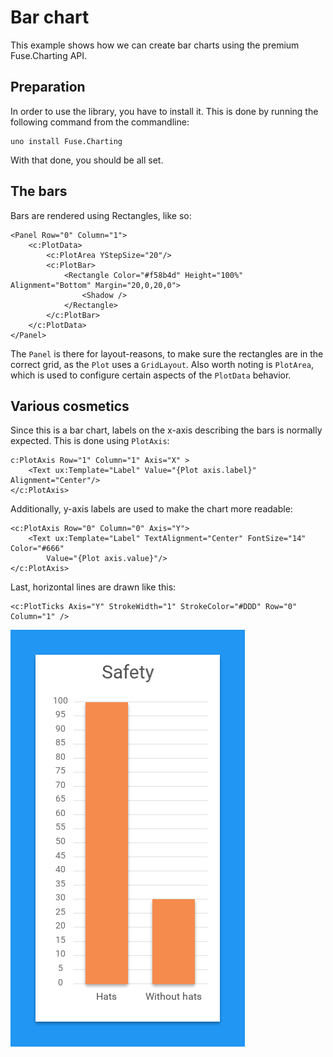 # Bar chart

This example shows how we can create bar charts using the premium Fuse.Charting API.

## Preparation

In order to use the library, you have to install it. This is done by running the following command from the commandline:

```
uno install Fuse.Charting
```

With that done, you should be all set.

## The bars

Bars are rendered using Rectangles, like so:

	<Panel Row="0" Column="1">
		<c:PlotData>
			<c:PlotArea YStepSize="20"/>
			<c:PlotBar>
				<Rectangle Color="#f58b4d" Height="100%" Alignment="Bottom" Margin="20,0,20,0">
					<Shadow />
				</Rectangle>
			</c:PlotBar>
		</c:PlotData>
	</Panel>

The `Panel` is there for layout-reasons, to make sure the rectangles are in the correct grid, as the `Plot` uses a `GridLayout`. Also worth noting is `PlotArea`, which is used to configure certain aspects of the `PlotData` behavior.

## Various cosmetics

Since this is a bar chart, labels on the x-axis describing the bars is normally expected. This is done using `PlotAxis`:

	c:PlotAxis Row="1" Column="1" Axis="X" >
		<Text ux:Template="Label" Value="{Plot axis.label}" Alignment="Center"/>
	</c:PlotAxis>

Additionally, y-axis labels are used to make the chart more readable:

	<c:PlotAxis Row="0" Column="0" Axis="Y">
	    <Text ux:Template="Label" TextAlignment="Center" FontSize="14" Color="#666"
	        Value="{Plot axis.value}"/>
	</c:PlotAxis>

Last, horizontal lines are drawn like this:

	<c:PlotTicks Axis="Y" StrokeWidth="1" StrokeColor="#DDD" Row="0" Column="1" />


![preview.png](preview.png)